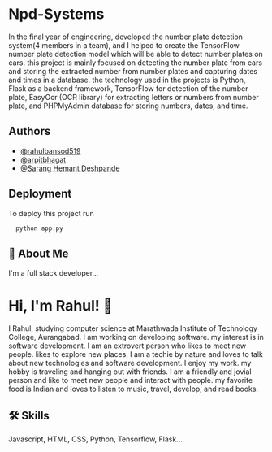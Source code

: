 
# Npd-Systems

In the final year of engineering, developed the number plate detection system(4 members in a team), and I
helped to create the TensorFlow number plate detection model which will be able to detect number plates
on cars.
this project is mainly focused on detecting the number plate from cars and storing the extracted number
from number plates and capturing dates and times in a database.
the technology used in the projects is Python, Flask as a backend framework, TensorFlow for detection of
the number plate, EasyOcr (OCR library) for extracting letters or numbers from number plate, and
PHPMyAdmin database for storing numbers, dates, and time.


## Authors

- [@rahulbansod519](https://github.com/rahulbansod519)
- [@arpitbhagat](https://github.com/arpitbhagat)
- [@Sarang Hemant Deshpande](https://github.com/the-SARANG)


## Deployment

To deploy this project run

```bash
  python app.py
```


## 🚀 About Me
I'm a full stack developer...


# Hi, I'm Rahul! 👋
I Rahul, studying computer science at Marathwada Institute of Technology College, Aurangabad. I am working on developing software. my interest is in software development. I am an extrovert person who likes to meet new people. likes to explore new places. I am a techie by nature and loves to talk about new technologies and software development. I enjoy my work. my hobby is traveling and hanging out with friends. I am a friendly and jovial person and like to meet new people and interact with people. my favorite food is Indian and loves to listen to music, travel, develop, and read books.

## 🛠 Skills
Javascript, HTML, CSS, Python, Tensorflow, Flask...

